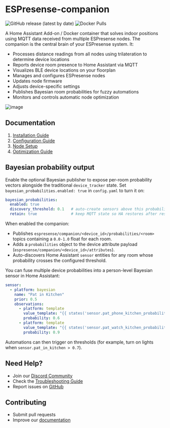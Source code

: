 # ESPresense-companion
![GitHub release (latest by date)](https://img.shields.io/github/v/release/ESPresense/ESPresense-companion)
![Docker Pulls](https://badgen.net/docker/pulls/espresense/espresense-companion)

A Home Assistant Add-on / Docker container that solves indoor positions using MQTT data received from multiple ESPresense nodes. The companion is the central brain of your ESPresense system. It:
- Processes distance readings from all nodes using trilateration to determine device locations
- Reports device room presence to Home Assistant via MQTT
- Visualizes BLE device locations on your floorplan
- Manages and configures ESPresense nodes
- Updates node firmware
- Adjusts device-specific settings
- Publishes Bayesian room probabilities for fuzzy automations
- Monitors and controls automatic node optimization

![image](https://user-images.githubusercontent.com/1491145/208942192-d8716e50-c822-48a7-a6d3-46b53ab9373e.png)

## Documentation
1. [Installation Guide](https://espresense.com/companion/installation)
2. [Configuration Guide](https://espresense.com/companion/configuration)
3. [Node Setup](https://espresense.com/companion/configuration#node-placement)
4. [Optimization Guide](https://espresense.com/companion/optimization)

## Bayesian probability output

Enable the optional Bayesian publisher to expose per-room probability vectors alongside the traditional `device_tracker` state.
Set `bayesian_probabilities.enabled: true` in `config.yaml` to turn it on:

```yaml
bayesian_probabilities:
  enabled: true
  discovery_threshold: 0.1   # auto-create sensors above this probability
  retain: true               # keep MQTT state so HA restores after restart
```

When enabled the companion:

- Publishes `espresense/companion/<device_id>/probabilities/<room>` topics containing a `0.0-1.0` float for each room.
- Adds a `probabilities` object to the device attribute payload (`espresense/companion/<device_id>/attributes`).
- Auto-discovers Home Assistant `sensor` entities for any room whose probability crosses the configured threshold.

You can fuse multiple device probabilities into a person-level Bayesian sensor in Home Assistant:

```yaml
sensor:
  - platform: bayesian
    name: "Pat in Kitchen"
    prior: 0.5
    observations:
      - platform: template
        value_template: "{{ states('sensor.pat_phone_kitchen_probability') | float }}"
        probability: 0.6
      - platform: template
        value_template: "{{ states('sensor.pat_watch_kitchen_probability') | float }}"
        probability: 0.9
```

Automations can then trigger on thresholds (for example, turn on lights when `sensor.pat_in_kitchen > 0.7`).

## Need Help?
- Join our [Discord Community](https://discord.gg/jbqmn7V6n6)
- Check the [Troubleshooting Guide](https://espresense.com/companion/troubleshooting)
- Report issues on [GitHub](https://github.com/ESPresense/ESPresense-companion/issues)

## Contributing
- Submit pull requests
- Improve our [documentation](https://espresense.com)
